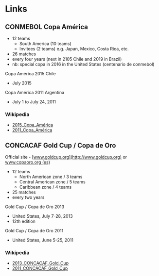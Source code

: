 # Links

## CONMEBOL Copa América

- 12 teams
    - South America (10 teams)
    - Invitees (2 teams) e.g. Japan, Mexico, Costa Rica, etc.
- 26 matches
- every four years (next in 2105 Chile and 2019 in Brazil)
- nb: special copa in 2016 in the United States (centenario de conmebol)


Copa América 2015 Chile

- July 2015


Copa América 2011 Argentina

- July 1 to July 24, 2011


### Wikipedia

- [2015_Copa_América](http://en.wikipedia.org/wiki/2015_Copa_América)
- [2011_Copa_América](http://en.wikipedia.org/wiki/2011_Copa_América)



## CONCACAF Gold Cup / Copa de Oro

Official site - [www.goldcup.org](http://www.goldcup.org) or [www.copaoro.org (es)](http://www.copaoro.org)

- 12 teams
    - North American zone   / 3 teams
    - Central American zone / 5 teams
    - Caribbean zone        / 4 teams
- 25 matches
- every two years 


Gold Cup / Copa de Oro 2013

- United States, July 7-28, 2013
- 12th edition

Gold Cup / Copa de Oro 2011

- United States, June 5-25, 2011


### Wikipedia

- [2013_CONCACAF_Gold_Cup](http://en.wikipedia.org/wiki/2013_CONCACAF_Gold_Cup)
- [2011_CONCACAF_Gold_Cup](http://en.wikipedia.org/wiki/2011_CONCACAF_Gold_Cup)

